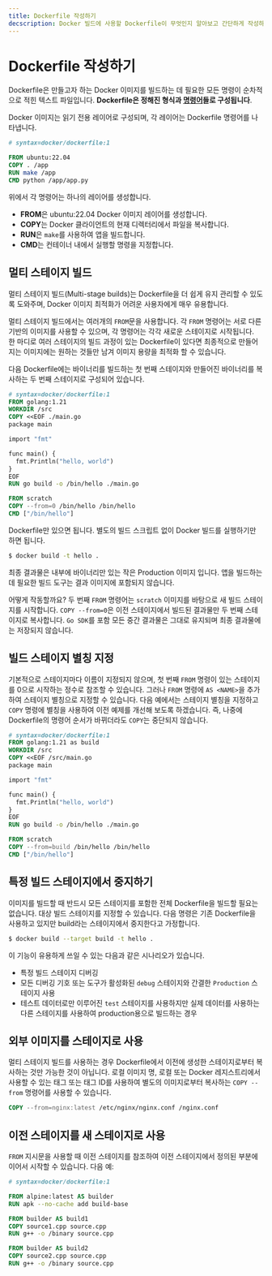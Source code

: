 ```yaml
---
title: Dockerfile 작성하기
decscription: Docker 빌드에 사용할 Dockerfile이 무엇인지 알아보고 간단하게 작성하는 방법까지 알아봅시다.
---
```


# Dockerfile 작성하기

Dockerfile은 만들고자 하는 Docker 이미지를 빌드하는 데 필요한 모든 명령이 순차적으로 적힌 텍스트 파일입니다. **Dockerfile은 정해진 형식과 [명령어](https://docs.docker.com/reference/dockerfile/)들로 구성됩니다**.

Docker 이미지는 읽기 전용 레이어로 구성되며, 각 레이어는 Dockerfile 명령어를 나타냅니다.

```dockerfile
# syntax=docker/dockerfile:1

FROM ubuntu:22.04
COPY . /app
RUN make /app
CMD python /app/app.py
```

위에서 각 명령어는 하나의 레이어를 생성합니다.

- **FROM**은 ubuntu:22.04 Docker 이미지 레이어를 생성합니다.
- **COPY**는 Docker 클라이언트의 현재 디렉터리에서 파일을 복사합니다.
- **RUN**은 `make`를 사용하여 앱을 빌드합니다.
- **CMD**는 컨테이너 내에서 실행할 명령을 지정합니다.

## 멀티 스테이지 빌드

멀티 스테이지 빌드(Multi-stage builds)는 Dockerfile을 더 쉽게 유지 관리할 수 있도록 도와주며, Docker 이미지 최적화가 어려운 사용자에게 매우 유용합니다.

멀티 스테이지 빌드에서는 여러개의 `FROM`문을 사용합니다. 각 `FROM` 명령어는 서로 다른 기반의 이미지를 사용할 수 있으며, 각 명령어는 각각 새로운 스테이지로 시작됩니다.\
한 마디로 여러 스테이지의 빌드 과정이 있는 Dockerfile이 있다면 최종적으로 만들어지는 이미지에는 원하는 것들만 남겨 이미지 용량을 최적화 할 수 있습니다.

다음 Dockerfile에는 바이너리를 빌드하는 첫 번째 스테이지와 만들어진 바이너리를 복사하는 두 번째 스테이지로 구성되어 있습니다.

```dockerfile
# syntax=docker/dockerfile:1
FROM golang:1.21
WORKDIR /src
COPY <<EOF ./main.go
package main

import "fmt"

func main() {
  fmt.Println("hello, world")
}
EOF
RUN go build -o /bin/hello ./main.go

FROM scratch
COPY --from=0 /bin/hello /bin/hello
CMD ["/bin/hello"]
```

Dockerfile만 있으면 됩니다. 별도의 빌드 스크립트 없이 Docker 빌드를 실행하기만 하면 됩니다.

```sh
$ docker build -t hello .
```

최종 결과물은 내부에 바이너리만 있는 작은 Production 이미지 입니다. 앱을 빌드하는 데 필요한 빌드 도구는 결과 이미지에 포함되지 않습니다.

어떻게 작동할까요? 두 번째 `FROM` 명령어는 `scratch` 이미지를 바탕으로 새 빌드 스테이지를 시작합니다. `COPY --from=0`은 이전 스테이지에서 빌드된 결과물만 두 번째 스테이지로 복사합니다. `Go SDK`를 포함 모든 중간 결과물은 그대로 유지되며 최종 결과물에는 저장되지 않습니다.

## 빌드 스테이지 별칭 지정

기본적으로 스테이지마다 이름이 지정되지 않으며, 첫 번째 `FROM` 명령이 있는 스테이지를 0으로 시작하는 정수로 참조할 수 있습니다. 그러나 `FROM` 명령에 `AS <NAME>`을 추가하여 스테이지 별칭으로 지정할 수 있습니다. 다음 예에서는 스테이지 별칭을 지정하고 `COPY` 명령에 별칭을 사용하여 이전 예제를 개선해 보도록 하겠습니다. 즉, 나중에 Dockerfile의 명령어 순서가 바뀌더라도 `COPY`는 중단되지 않습니다.

```dockerfile
# syntax=docker/dockerfile:1
FROM golang:1.21 as build
WORKDIR /src
COPY <<EOF /src/main.go
package main

import "fmt"

func main() {
  fmt.Println("hello, world")
}
EOF
RUN go build -o /bin/hello ./main.go

FROM scratch
COPY --from=build /bin/hello /bin/hello
CMD ["/bin/hello"]
```

## 특정 빌드 스테이지에서 중지하기

이미지를 빌드할 때 반드시 모든 스테이지를 포함한 전체 Dockerfile을 빌드할 필요는 없습니다. 대상 빌드 스테이지를 지정할 수 있습니다. 다음 명령은 기존 Dockerfile을 사용하고 있지만 build라는 스테이지에서 중지한다고 가정합니다.

```sh
$ docker build --target build -t hello .
```

이 기능이 유용하게 쓰일 수 있는 다음과 같은 시나리오가 있습니다.

- 특정 빌드 스테이지 디버깅
- 모든 디버깅 기호 또는 도구가 활성화된 `debug` 스테이지와 간결한 `Production` 스테이지 사용
- 테스트 데이터로만 이루어진 `test` 스테이지를 사용하지만 실제 데이터를 사용하는 다른 스테이지를 사용하여 production용으로 빌드하는 경우

## 외부 이미지를 스테이지로 사용

멀티 스테이지 빌드를 사용하는 경우 Dockerfile에서 이전에 생성한 스테이지로부터 복사하는 것만 가능한 것이 아닙니다. 로컬 이미지 명, 로컬 또는 Docker 레지스트리에서 사용할 수 있는 태그 또는 태그 ID를 사용하여 별도의 이미지로부터 복사하는 `COPY --from` 명령어를 사용할 수 있습니다.

```dockerfile
COPY --from=nginx:latest /etc/nginx/nginx.conf /nginx.conf
```

## 이전 스테이지를 새 스테이지로 사용

`FROM` 지시문을 사용할 때 이전 스테이지를 참조하여 이전 스테이지에서 정의된 부분에 이어서 시작할 수 있습니다. 다음 예:

```dockerfile
# syntax=docker/dockerfile:1

FROM alpine:latest AS builder
RUN apk --no-cache add build-base

FROM builder AS build1
COPY source1.cpp source.cpp
RUN g++ -o /binary source.cpp

FROM builder AS build2
COPY source2.cpp source.cpp
RUN g++ -o /binary source.cpp
```
